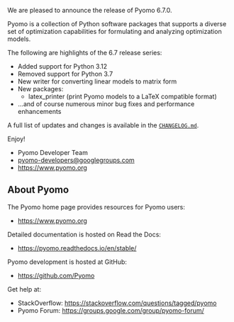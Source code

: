 We are pleased to announce the release of Pyomo 6.7.0.

Pyomo is a collection of Python software packages that supports a
diverse set of optimization capabilities for formulating and analyzing
optimization models.

The following are highlights of the 6.7 release series:

 - Added support for Python 3.12
 - Removed support for Python 3.7
 - New writer for converting linear models to matrix form
 - New packages:
    - latex_printer (print Pyomo models to a LaTeX compatible format)
 - ...and of course numerous minor bug fixes and performance enhancements

A full list of updates and changes is available in the
[`CHANGELOG.md`](https://github.com/Pyomo/pyomo/blob/main/CHANGELOG.md).

Enjoy!

 - Pyomo Developer Team
 - pyomo-developers@googlegroups.com
 - https://www.pyomo.org


About Pyomo
-----------

The Pyomo home page provides resources for Pyomo users:

 * https://www.pyomo.org

Detailed documentation is hosted on Read the Docs:

 * https://pyomo.readthedocs.io/en/stable/

Pyomo development is hosted at GitHub:

 * https://github.com/Pyomo

Get help at:

 * StackOverflow: https://stackoverflow.com/questions/tagged/pyomo
 * Pyomo Forum:   https://groups.google.com/group/pyomo-forum/

